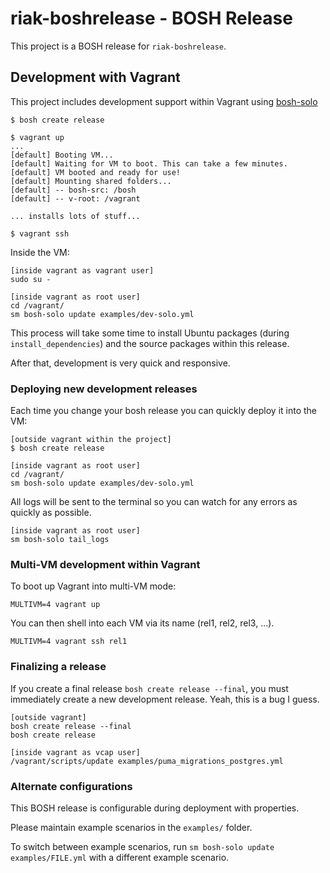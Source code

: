 # riak-boshrelease - BOSH Release

This project is a BOSH release for `riak-boshrelease`.

## Development with Vagrant

This project includes development support within Vagrant using [bosh-solo](http://drnic.github.com/bosh-solo)

```
$ bosh create release

$ vagrant up
...
[default] Booting VM...
[default] Waiting for VM to boot. This can take a few minutes.
[default] VM booted and ready for use!
[default] Mounting shared folders...
[default] -- bosh-src: /bosh
[default] -- v-root: /vagrant

... installs lots of stuff...

$ vagrant ssh
```

Inside the VM:

```
[inside vagrant as vagrant user]
sudo su -

[inside vagrant as root user]
cd /vagrant/
sm bosh-solo update examples/dev-solo.yml
```

This process will take some time to install Ubuntu packages (during `install_dependencies`) and the source packages within this release.

After that, development is very quick and responsive.

### Deploying new development releases

Each time you change your bosh release you can quickly deploy it into the VM:

```
[outside vagrant within the project]
$ bosh create release

[inside vagrant as root user]
cd /vagrant/
sm bosh-solo update examples/dev-solo.yml
```

All logs will be sent to the terminal so you can watch for any errors as quickly as possible.

```
[inside vagrant as root user]
sm bosh-solo tail_logs
```

### Multi-VM development within Vagrant

To boot up Vagrant into multi-VM mode:

```
MULTIVM=4 vagrant up
```

You can then shell into each VM via its name (rel1, rel2, rel3, ...).

```
MULTIVM=4 vagrant ssh rel1
```

### Finalizing a release

If you create a final release `bosh create release --final`, you must immediately create a new development release. Yeah, this is a bug I guess.

```
[outside vagrant]
bosh create release --final
bosh create release

[inside vagrant as vcap user]
/vagrant/scripts/update examples/puma_migrations_postgres.yml
```


### Alternate configurations

This BOSH release is configurable during deployment with properties. 

Please maintain example scenarios in the `examples/` folder.

To switch between example scenarios, run `sm bosh-solo update examples/FILE.yml` with a different example scenario.
